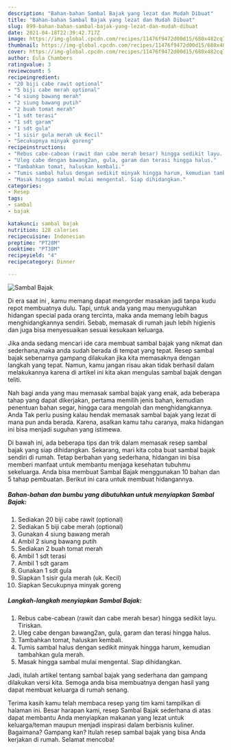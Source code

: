 ```yaml
---
description: "Bahan-bahan Sambal Bajak yang lezat dan Mudah Dibuat"
title: "Bahan-bahan Sambal Bajak yang lezat dan Mudah Dibuat"
slug: 899-bahan-bahan-sambal-bajak-yang-lezat-dan-mudah-dibuat
date: 2021-04-18T22:39:42.717Z
image: https://img-global.cpcdn.com/recipes/11476f9472d00d15/680x482cq70/sambal-bajak-foto-resep-utama.jpg
thumbnail: https://img-global.cpcdn.com/recipes/11476f9472d00d15/680x482cq70/sambal-bajak-foto-resep-utama.jpg
cover: https://img-global.cpcdn.com/recipes/11476f9472d00d15/680x482cq70/sambal-bajak-foto-resep-utama.jpg
author: Eula Chambers
ratingvalue: 3
reviewcount: 5
recipeingredient:
- "20 biji cabe rawit optional"
- "5 biji cabe merah optional"
- "4 siung bawang merah"
- "2 siung bawang putih"
- "2 buah tomat merah"
- "1 sdt terasi"
- "1 sdt garam"
- "1 sdt gula"
- "1 sisir gula merah uk Kecil"
- "Secukupnya minyak goreng"
recipeinstructions:
- "Rebus cabe-cabean (rawit dan cabe merah besar) hingga sedikit layu. Tiriskan."
- "Uleg cabe dengan bawang2an, gula, garam dan terasi hingga halus."
- "Tambahkan tomat, haluskan kembali."
- "Tumis sambal halus dengan sedikit minyak hingga harum, kemudian tambahkan gula merah."
- "Masak hingga sambal mulai mengental. Siap dihidangkan."
categories:
- Resep
tags:
- sambal
- bajak

katakunci: sambal bajak 
nutrition: 128 calories
recipecuisine: Indonesian
preptime: "PT28M"
cooktime: "PT38M"
recipeyield: "4"
recipecategory: Dinner

---
```



![Sambal Bajak](https://img-global.cpcdn.com/recipes/11476f9472d00d15/680x482cq70/sambal-bajak-foto-resep-utama.jpg)

Di era  saat ini , kamu memang dapat mengorder masakan jadi tanpa kudu repot membuatnya dulu. Tapi, untuk anda yang mau menyuguhkan hidangan special pada orang tercinta, maka anda memang lebih bagus menghidangkannya sendiri. Sebab, memasak di rumah jauh lebih higienis dan juga bisa menyesuaikan sesuai kesukaan keluarga.

Jika anda sedang mencari ide cara membuat sambal bajak yang nikmat dan sederhana,maka anda sudah berada di tempat yang tepat. Resep sambal bajak  sebenarnya gampang dilakukan jika kita memasaknya dengan langkah yang tepat. Namun, kamu jangan risau akan tidak berhasil dalam melakukannya 
karena di artikel ini kita akan mengulas sambal bajak dengan teliti.  



Nah bagi anda yang mau memasak sambal bajak yang enak, ada beberapa tahap yang dapat dikerjakan, pertama memilih jenis bahan, kemudian penentuan bahan segar, hingga cara mengolah dan menghidangkannya. Anda Tak perlu pusing kalau hendak memasak sambal bajak yang lezat di mana pun anda berada. Karena, asalkan kamu  tahu caranya, maka hidangan ini bisa menjadi suguhan yang istimewa.

Di bawah ini, ada beberapa tips dan trik dalam memasak resep sambal bajak yang siap dihidangkan. Sekarang, mari kita coba buat sambal bajak sendiri di rumah. Tetap berbahan yang sederhana, hidangan ini bisa memberi manfaat untuk membantu menjaga kesehatan tubuhmu sekeluarga. Anda bisa membuat Sambal Bajak menggunakan 10 bahan dan 5 tahap pembuatan. Berikut ini cara untuk membuat hidangannya.

<!--inarticleads1-->

##### Bahan-bahan dan bumbu yang dibutuhkan untuk menyiapkan Sambal Bajak:

1. Sediakan 20 biji cabe rawit (optional)
1. Sediakan 5 biji cabe merah (optional)
1. Gunakan 4 siung bawang merah
1. Ambil 2 siung bawang putih
1. Sediakan 2 buah tomat merah
1. Ambil 1 sdt terasi
1. Ambil 1 sdt garam
1. Gunakan 1 sdt gula
1. Siapkan 1 sisir gula merah (uk. Kecil)
1. Siapkan Secukupnya minyak goreng




<!--inarticleads2-->

##### Langkah-langkah menyiapkan Sambal Bajak:

1. Rebus cabe-cabean (rawit dan cabe merah besar) hingga sedikit layu. Tiriskan.
1. Uleg cabe dengan bawang2an, gula, garam dan terasi hingga halus.
1. Tambahkan tomat, haluskan kembali.
1. Tumis sambal halus dengan sedikit minyak hingga harum, kemudian tambahkan gula merah.
1. Masak hingga sambal mulai mengental. Siap dihidangkan.




Jadi, itulah artikel tentang  sambal bajak  yang sederhana dan gampang dilakukan versi kita. Semoga anda bisa membuatnya dengan hasil yang dapat membuat keluarga di rumah senang. 

Terima kasih kamu telah membaca resep yang tim kami tampilkan di halaman ini. Besar harapan kami, resep  Sambal Bajak sederhana di atas dapat membantu Anda menyiapkan makanan yang lezat untuk keluarga/teman maupun menjadi inspirasi dalam berbisnis kuliner. Bagaimana? Gampang kan? Itulah resep sambal bajak yang bisa Anda kerjakan di rumah. Selamat mencoba!

